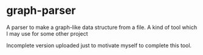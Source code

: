 # graph-parser
A parser to make a graph-like data structure from a file. A kind of tool which I may use for some other project

Incomplete version uploaded just to motivate myself to complete this tool.

